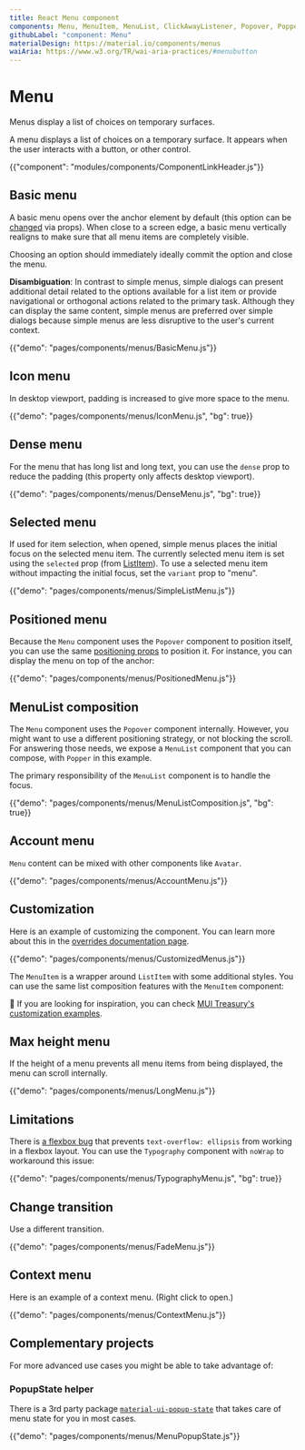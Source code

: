 ```yaml
---
title: React Menu component
components: Menu, MenuItem, MenuList, ClickAwayListener, Popover, Popper
githubLabel: "component: Menu"
materialDesign: https://material.io/components/menus
waiAria: https://www.w3.org/TR/wai-aria-practices/#menubutton
---
```


# Menu

<p class="description">Menus display a list of choices on temporary surfaces.</p>

A menu displays a list of choices on a temporary surface. It appears when the user interacts with a button, or other control.

{{"component": "modules/components/ComponentLinkHeader.js"}}

## Basic menu

A basic menu opens over the anchor element by default (this option can be [changed](#menu-positioning) via props). When close to a screen edge, a basic menu vertically realigns to make sure that all menu items are completely visible.

Choosing an option should immediately ideally commit the option and close the menu.

**Disambiguation**: In contrast to simple menus, simple dialogs can present additional detail related to the options available for a list item or provide navigational or orthogonal actions related to the primary task. Although they can display the same content, simple menus are preferred over simple dialogs because simple menus are less disruptive to the user's current context.

{{"demo": "pages/components/menus/BasicMenu.js"}}

## Icon menu

In desktop viewport, padding is increased to give more space to the menu.

{{"demo": "pages/components/menus/IconMenu.js", "bg": true}}

## Dense menu

For the menu that has long list and long text, you can use the `dense` prop to reduce the padding (this property only affects desktop viewport).

{{"demo": "pages/components/menus/DenseMenu.js", "bg": true}}

## Selected menu

If used for item selection, when opened, simple menus places the initial focus on the selected menu item.
The currently selected menu item is set using the `selected` prop (from [ListItem](/api/list-item/)).
To use a selected menu item without impacting the initial focus, set the `variant` prop to "menu".

{{"demo": "pages/components/menus/SimpleListMenu.js"}}

## Positioned menu

Because the `Menu` component uses the `Popover` component to position itself, you can use the same [positioning props](/components/popover/#anchor-playground) to position it.
For instance, you can display the menu on top of the anchor:

{{"demo": "pages/components/menus/PositionedMenu.js"}}

## MenuList composition

The `Menu` component uses the `Popover` component internally.
However, you might want to use a different positioning strategy, or not blocking the scroll.
For answering those needs, we expose a `MenuList` component that you can compose, with `Popper` in this example.

The primary responsibility of the `MenuList` component is to handle the focus.

{{"demo": "pages/components/menus/MenuListComposition.js", "bg": true}}

## Account menu

`Menu` content can be mixed with other components like `Avatar`.

{{"demo": "pages/components/menus/AccountMenu.js"}}

## Customization

Here is an example of customizing the component.
You can learn more about this in the [overrides documentation page](/customization/how-to-customize/).

{{"demo": "pages/components/menus/CustomizedMenus.js"}}

The `MenuItem` is a wrapper around `ListItem` with some additional styles.
You can use the same list composition features with the `MenuItem` component:

🎨 If you are looking for inspiration, you can check [MUI Treasury's customization examples](https://mui-treasury.com/styles/menu).

## Max height menu

If the height of a menu prevents all menu items from being displayed, the menu can scroll internally.

{{"demo": "pages/components/menus/LongMenu.js"}}

## Limitations

There is [a flexbox bug](https://bugs.chromium.org/p/chromium/issues/detail?id=327437) that prevents `text-overflow: ellipsis` from working in a flexbox layout.
You can use the `Typography` component with `noWrap` to workaround this issue:

{{"demo": "pages/components/menus/TypographyMenu.js", "bg": true}}

## Change transition

Use a different transition.

{{"demo": "pages/components/menus/FadeMenu.js"}}

## Context menu

Here is an example of a context menu. (Right click to open.)

{{"demo": "pages/components/menus/ContextMenu.js"}}

## Complementary projects

For more advanced use cases you might be able to take advantage of:

### PopupState helper

There is a 3rd party package [`material-ui-popup-state`](https://github.com/jcoreio/material-ui-popup-state) that takes care of menu state for you in most cases.

{{"demo": "pages/components/menus/MenuPopupState.js"}}
